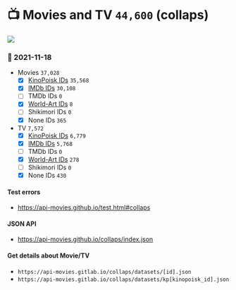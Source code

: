 # :tv: Movies and TV `44,600` (collaps)

<a href="https://API-Movies.github.io"><img src="https://API-Movies.github.io/banner.png?cache"></a>

### :date: 2021-11-18
- Movies `37,028`
  - [x] <a href="https://API-Movies.github.io/collaps/movie_kinopoisk_ids.json">KinoPoisk IDs</a> `35,568`
  - [x] <a href="https://API-Movies.github.io/collaps/movie_imdb_ids.json">IMDb IDs</a> `30,108`
  - [ ] TMDb IDs `0`
  - [x] <a href="https://API-Movies.github.io/collaps/movie_world_art_ids.json">World-Art IDs</a> `8`
  - [ ] Shikimori IDs `0`
  - [x] None IDs `365`
- TV `7,572`
  - [x] <a href="https://API-Movies.github.io/collaps/tv_kinopoisk_ids.json">KinoPoisk IDs</a> `6,779`
  - [x] <a href="https://API-Movies.github.io/collaps/tv_imdb_ids.json">IMDb IDs</a> `5,768`
  - [ ] TMDb IDs `0`
  - [x] <a href="https://API-Movies.github.io/collaps/tv_world_art_ids.json">World-Art IDs</a> `278`
  - [ ] Shikimori IDs `0`
  - [x] None IDs `430`
#### Test errors
- <a href='https://api-movies.github.io/test.html#collaps'>https://api-movies.github.io/test.html#collaps</a>
#### JSON API
- <a href='https://api-movies.github.io/collaps/index.json'>https://api-movies.github.io/collaps/index.json</a>
#### Get details about Movie/TV
- `https://api-movies.gitlab.io/collaps/datasets/[id].json`
- `https://api-movies.gitlab.io/collaps/datasets/kp[kinopoisk_id].json`
